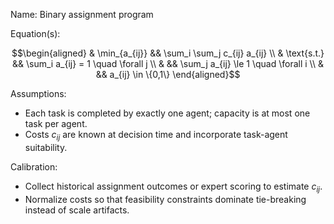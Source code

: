 Name: Binary assignment program

Equation(s):

```math
\begin{aligned}
& \min_{a_{ij}} && \sum_i \sum_j c_{ij} a_{ij} \\
& \text{s.t.} && \sum_i a_{ij} = 1 \quad \forall j \\
& && \sum_j a_{ij} \le 1 \quad \forall i \\
& && a_{ij} \in \{0,1\}
\end{aligned}
```

Assumptions:

- Each task is completed by exactly one agent; capacity is at most one task per
  agent.
- Costs $c_{ij}$ are known at decision time and incorporate task-agent
  suitability.

Calibration:

- Collect historical assignment outcomes or expert scoring to estimate $c_{ij}$.
- Normalize costs so that feasibility constraints dominate tie-breaking instead
  of scale artifacts.
